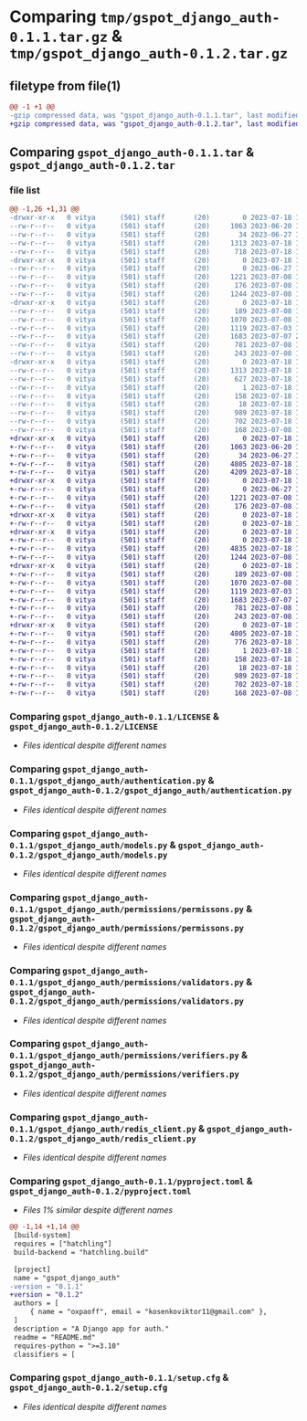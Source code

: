 # Comparing `tmp/gspot_django_auth-0.1.1.tar.gz` & `tmp/gspot_django_auth-0.1.2.tar.gz`

## filetype from file(1)

```diff
@@ -1 +1 @@
-gzip compressed data, was "gspot_django_auth-0.1.1.tar", last modified: Tue Jul 18 11:11:59 2023, max compression
+gzip compressed data, was "gspot_django_auth-0.1.2.tar", last modified: Tue Jul 18 13:52:42 2023, max compression
```

## Comparing `gspot_django_auth-0.1.1.tar` & `gspot_django_auth-0.1.2.tar`

### file list

```diff
@@ -1,26 +1,31 @@
-drwxr-xr-x   0 vitya      (501) staff       (20)        0 2023-07-18 11:11:59.231309 gspot_django_auth-0.1.1/
--rw-r--r--   0 vitya      (501) staff       (20)     1063 2023-06-20 19:08:32.000000 gspot_django_auth-0.1.1/LICENSE
--rw-r--r--   0 vitya      (501) staff       (20)       34 2023-06-27 13:11:56.000000 gspot_django_auth-0.1.1/MANIFEST.in
--rw-r--r--   0 vitya      (501) staff       (20)     1313 2023-07-18 11:11:59.231386 gspot_django_auth-0.1.1/PKG-INFO
--rw-r--r--   0 vitya      (501) staff       (20)      718 2023-07-18 11:10:16.000000 gspot_django_auth-0.1.1/README.md
-drwxr-xr-x   0 vitya      (501) staff       (20)        0 2023-07-18 11:11:59.228747 gspot_django_auth-0.1.1/gspot_django_auth/
--rw-r--r--   0 vitya      (501) staff       (20)        0 2023-06-27 13:10:00.000000 gspot_django_auth-0.1.1/gspot_django_auth/__init__.py
--rw-r--r--   0 vitya      (501) staff       (20)     1221 2023-07-08 19:28:37.000000 gspot_django_auth-0.1.1/gspot_django_auth/authentication.py
--rw-r--r--   0 vitya      (501) staff       (20)      176 2023-07-08 19:21:37.000000 gspot_django_auth-0.1.1/gspot_django_auth/exceptions.py
--rw-r--r--   0 vitya      (501) staff       (20)     1244 2023-07-08 19:21:47.000000 gspot_django_auth-0.1.1/gspot_django_auth/models.py
-drwxr-xr-x   0 vitya      (501) staff       (20)        0 2023-07-18 11:11:59.231038 gspot_django_auth-0.1.1/gspot_django_auth/permissions/
--rw-r--r--   0 vitya      (501) staff       (20)      189 2023-07-08 19:43:37.000000 gspot_django_auth-0.1.1/gspot_django_auth/permissions/__init__.py
--rw-r--r--   0 vitya      (501) staff       (20)     1070 2023-07-08 19:08:49.000000 gspot_django_auth-0.1.1/gspot_django_auth/permissions/permissons.py
--rw-r--r--   0 vitya      (501) staff       (20)     1119 2023-07-03 13:21:53.000000 gspot_django_auth-0.1.1/gspot_django_auth/permissions/validators.py
--rw-r--r--   0 vitya      (501) staff       (20)     1683 2023-07-07 20:05:39.000000 gspot_django_auth-0.1.1/gspot_django_auth/permissions/verifiers.py
--rw-r--r--   0 vitya      (501) staff       (20)      781 2023-07-08 19:21:37.000000 gspot_django_auth-0.1.1/gspot_django_auth/redis_client.py
--rw-r--r--   0 vitya      (501) staff       (20)      243 2023-07-08 19:21:37.000000 gspot_django_auth-0.1.1/gspot_django_auth/token.py
-drwxr-xr-x   0 vitya      (501) staff       (20)        0 2023-07-18 11:11:59.229888 gspot_django_auth-0.1.1/gspot_django_auth.egg-info/
--rw-r--r--   0 vitya      (501) staff       (20)     1313 2023-07-18 11:11:59.000000 gspot_django_auth-0.1.1/gspot_django_auth.egg-info/PKG-INFO
--rw-r--r--   0 vitya      (501) staff       (20)      627 2023-07-18 11:11:59.000000 gspot_django_auth-0.1.1/gspot_django_auth.egg-info/SOURCES.txt
--rw-r--r--   0 vitya      (501) staff       (20)        1 2023-07-18 11:11:59.000000 gspot_django_auth-0.1.1/gspot_django_auth.egg-info/dependency_links.txt
--rw-r--r--   0 vitya      (501) staff       (20)      158 2023-07-18 11:11:59.000000 gspot_django_auth-0.1.1/gspot_django_auth.egg-info/requires.txt
--rw-r--r--   0 vitya      (501) staff       (20)       18 2023-07-18 11:11:59.000000 gspot_django_auth-0.1.1/gspot_django_auth.egg-info/top_level.txt
--rw-r--r--   0 vitya      (501) staff       (20)      989 2023-07-18 11:10:34.000000 gspot_django_auth-0.1.1/pyproject.toml
--rw-r--r--   0 vitya      (501) staff       (20)      702 2023-07-18 11:11:59.231700 gspot_django_auth-0.1.1/setup.cfg
--rw-r--r--   0 vitya      (501) staff       (20)      168 2023-07-08 19:52:39.000000 gspot_django_auth-0.1.1/setup.py
+drwxr-xr-x   0 vitya      (501) staff       (20)        0 2023-07-18 13:52:42.642207 gspot_django_auth-0.1.2/
+-rw-r--r--   0 vitya      (501) staff       (20)     1063 2023-06-20 19:08:32.000000 gspot_django_auth-0.1.2/LICENSE
+-rw-r--r--   0 vitya      (501) staff       (20)       34 2023-06-27 13:11:56.000000 gspot_django_auth-0.1.2/MANIFEST.in
+-rw-r--r--   0 vitya      (501) staff       (20)     4805 2023-07-18 13:52:42.642307 gspot_django_auth-0.1.2/PKG-INFO
+-rw-r--r--   0 vitya      (501) staff       (20)     4209 2023-07-18 13:52:29.000000 gspot_django_auth-0.1.2/README.md
+drwxr-xr-x   0 vitya      (501) staff       (20)        0 2023-07-18 13:52:42.637994 gspot_django_auth-0.1.2/gspot_django_auth/
+-rw-r--r--   0 vitya      (501) staff       (20)        0 2023-06-27 13:10:00.000000 gspot_django_auth-0.1.2/gspot_django_auth/__init__.py
+-rw-r--r--   0 vitya      (501) staff       (20)     1221 2023-07-08 19:28:37.000000 gspot_django_auth-0.1.2/gspot_django_auth/authentication.py
+-rw-r--r--   0 vitya      (501) staff       (20)      176 2023-07-08 19:21:37.000000 gspot_django_auth-0.1.2/gspot_django_auth/exceptions.py
+drwxr-xr-x   0 vitya      (501) staff       (20)        0 2023-07-18 13:52:42.640237 gspot_django_auth-0.1.2/gspot_django_auth/management/
+-rw-r--r--   0 vitya      (501) staff       (20)        0 2023-07-18 13:34:18.000000 gspot_django_auth-0.1.2/gspot_django_auth/management/__init__.py
+drwxr-xr-x   0 vitya      (501) staff       (20)        0 2023-07-18 13:52:42.640542 gspot_django_auth-0.1.2/gspot_django_auth/management/commands/
+-rw-r--r--   0 vitya      (501) staff       (20)        0 2023-07-18 13:45:15.000000 gspot_django_auth-0.1.2/gspot_django_auth/management/commands/__init__.py
+-rw-r--r--   0 vitya      (501) staff       (20)     4835 2023-07-18 13:49:23.000000 gspot_django_auth-0.1.2/gspot_django_auth/management/commands/load_test_tokens.py
+-rw-r--r--   0 vitya      (501) staff       (20)     1244 2023-07-08 19:21:47.000000 gspot_django_auth-0.1.2/gspot_django_auth/models.py
+drwxr-xr-x   0 vitya      (501) staff       (20)        0 2023-07-18 13:52:42.641892 gspot_django_auth-0.1.2/gspot_django_auth/permissions/
+-rw-r--r--   0 vitya      (501) staff       (20)      189 2023-07-08 19:43:37.000000 gspot_django_auth-0.1.2/gspot_django_auth/permissions/__init__.py
+-rw-r--r--   0 vitya      (501) staff       (20)     1070 2023-07-08 19:08:49.000000 gspot_django_auth-0.1.2/gspot_django_auth/permissions/permissons.py
+-rw-r--r--   0 vitya      (501) staff       (20)     1119 2023-07-03 13:21:53.000000 gspot_django_auth-0.1.2/gspot_django_auth/permissions/validators.py
+-rw-r--r--   0 vitya      (501) staff       (20)     1683 2023-07-07 20:05:39.000000 gspot_django_auth-0.1.2/gspot_django_auth/permissions/verifiers.py
+-rw-r--r--   0 vitya      (501) staff       (20)      781 2023-07-08 19:21:37.000000 gspot_django_auth-0.1.2/gspot_django_auth/redis_client.py
+-rw-r--r--   0 vitya      (501) staff       (20)      243 2023-07-08 19:21:37.000000 gspot_django_auth-0.1.2/gspot_django_auth/token.py
+drwxr-xr-x   0 vitya      (501) staff       (20)        0 2023-07-18 13:52:42.640069 gspot_django_auth-0.1.2/gspot_django_auth.egg-info/
+-rw-r--r--   0 vitya      (501) staff       (20)     4805 2023-07-18 13:52:42.000000 gspot_django_auth-0.1.2/gspot_django_auth.egg-info/PKG-INFO
+-rw-r--r--   0 vitya      (501) staff       (20)      776 2023-07-18 13:52:42.000000 gspot_django_auth-0.1.2/gspot_django_auth.egg-info/SOURCES.txt
+-rw-r--r--   0 vitya      (501) staff       (20)        1 2023-07-18 13:52:42.000000 gspot_django_auth-0.1.2/gspot_django_auth.egg-info/dependency_links.txt
+-rw-r--r--   0 vitya      (501) staff       (20)      158 2023-07-18 13:52:42.000000 gspot_django_auth-0.1.2/gspot_django_auth.egg-info/requires.txt
+-rw-r--r--   0 vitya      (501) staff       (20)       18 2023-07-18 13:52:42.000000 gspot_django_auth-0.1.2/gspot_django_auth.egg-info/top_level.txt
+-rw-r--r--   0 vitya      (501) staff       (20)      989 2023-07-18 13:52:39.000000 gspot_django_auth-0.1.2/pyproject.toml
+-rw-r--r--   0 vitya      (501) staff       (20)      702 2023-07-18 13:52:42.642764 gspot_django_auth-0.1.2/setup.cfg
+-rw-r--r--   0 vitya      (501) staff       (20)      168 2023-07-08 19:52:39.000000 gspot_django_auth-0.1.2/setup.py
```

### Comparing `gspot_django_auth-0.1.1/LICENSE` & `gspot_django_auth-0.1.2/LICENSE`

 * *Files identical despite different names*

### Comparing `gspot_django_auth-0.1.1/gspot_django_auth/authentication.py` & `gspot_django_auth-0.1.2/gspot_django_auth/authentication.py`

 * *Files identical despite different names*

### Comparing `gspot_django_auth-0.1.1/gspot_django_auth/models.py` & `gspot_django_auth-0.1.2/gspot_django_auth/models.py`

 * *Files identical despite different names*

### Comparing `gspot_django_auth-0.1.1/gspot_django_auth/permissions/permissons.py` & `gspot_django_auth-0.1.2/gspot_django_auth/permissions/permissons.py`

 * *Files identical despite different names*

### Comparing `gspot_django_auth-0.1.1/gspot_django_auth/permissions/validators.py` & `gspot_django_auth-0.1.2/gspot_django_auth/permissions/validators.py`

 * *Files identical despite different names*

### Comparing `gspot_django_auth-0.1.1/gspot_django_auth/permissions/verifiers.py` & `gspot_django_auth-0.1.2/gspot_django_auth/permissions/verifiers.py`

 * *Files identical despite different names*

### Comparing `gspot_django_auth-0.1.1/gspot_django_auth/redis_client.py` & `gspot_django_auth-0.1.2/gspot_django_auth/redis_client.py`

 * *Files identical despite different names*

### Comparing `gspot_django_auth-0.1.1/pyproject.toml` & `gspot_django_auth-0.1.2/pyproject.toml`

 * *Files 1% similar despite different names*

```diff
@@ -1,14 +1,14 @@
 [build-system]
 requires = ["hatchling"]
 build-backend = "hatchling.build"
 
 [project]
 name = "gspot_django_auth"
-version = "0.1.1"
+version = "0.1.2"
 authors = [
     { name = "oxpaoff", email = "kosenkoviktor11@gmail.com" },
 ]
 description = "A Django app for auth."
 readme = "README.md"
 requires-python = ">=3.10"
 classifiers = [
```

### Comparing `gspot_django_auth-0.1.1/setup.cfg` & `gspot_django_auth-0.1.2/setup.cfg`

 * *Files identical despite different names*

